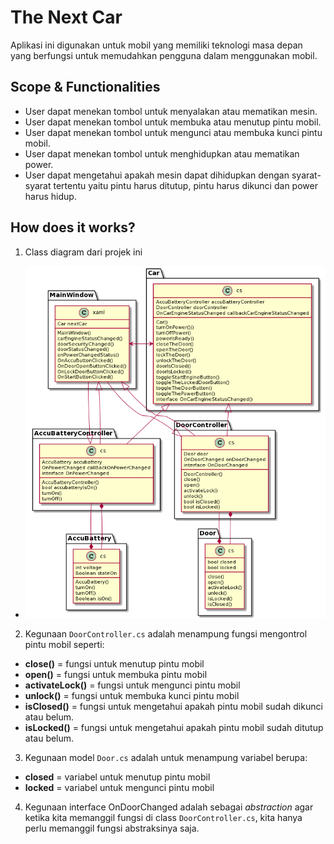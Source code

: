 # The Next Car
Aplikasi ini digunakan untuk mobil yang memiliki teknologi masa depan yang berfungsi untuk memudahkan pengguna dalam menggunakan mobil.
## Scope & Functionalities
* User dapat menekan tombol untuk menyalakan atau mematikan mesin.
* User dapat menekan tombol untuk membuka atau menutup pintu mobil.
* User dapat menekan tombol untuk mengunci atau membuka kunci pintu mobil.
* User dapat menekan tombol untuk menghidupkan atau mematikan power.
* User dapat mengetahui apakah mesin dapat dihidupkan dengan syarat-syarat tertentu yaitu pintu harus ditutup, pintu harus dikunci dan power harus hidup.
## How does it works?
1. Class diagram dari projek ini
* ![Class Diagram](assets/classDiagram.png)
2. Kegunaan `DoorController.cs` adalah menampung fungsi mengontrol pintu mobil seperti:
* **close()** = fungsi untuk menutup pintu mobil
* **open()** = fungsi untuk membuka pintu mobil
* **activateLock()** = fungsi untuk mengunci pintu mobil
* **unlock()** = fungsi untuk membuka kunci pintu mobil
* **isClosed()** = fungsi untuk mengetahui apakah pintu mobil sudah dikunci atau belum.
* **isLocked()** = fungsi untuk mengetahui apakah pintu mobil sudah ditutup atau belum.
3. Kegunaan model `Door.cs` adalah untuk menampung variabel berupa:
* **closed** = variabel untuk menutup pintu mobil
* **locked** = variabel untuk mengunci pintu mobil
4. Kegunaan interface OnDoorChanged adalah sebagai _abstraction_ agar ketika kita memanggil fungsi di class `DoorController.cs`, kita hanya perlu memanggil fungsi abstraksinya saja.
